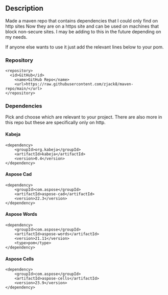## Description

Made a maven repo that contains dependencies that I could only find on http sites
Now they are on a https site and can be used on machines that block non-secure sites.
I may be adding to this in the future depending on my needs.

If anyone else wants to use it just add the relevant lines below to your pom.
### Repository
```
<repository>
  <id>GitHub</id>
	<name>GitHub Repo</name>
	<url>https://raw.githubusercontent.com/zjack8/maven-repo/main/</url>
</repository>
```
### Dependencies
Pick and choose which are relevant to your project. There are also more in this repo but these are specifically only on http.
#### Kabeja
```
<dependency>
	<groupId>org.kabeja</groupId>
	<artifactId>kabeja</artifactId>
	<version>0.4</version>
</dependency>
```

#### Aspose Cad
```
<dependency>
	<groupId>com.aspose</groupId>
	<artifactId>aspose-cad</artifactId>
	<version>22.3</version>
</dependency>
```

#### Aspose Words
```
<dependency>
	<groupId>com.aspose</groupId>
	<artifactId>aspose-words</artifactId>
	<version>21.11</version>
	<type>pom</type>
</dependency>
```

#### Aspose Cells
```
<dependency>
	<groupId>com.aspose</groupId>
	<artifactId>aspose-cells</artifactId>
	<version>23.9</version>
</dependency>
```

